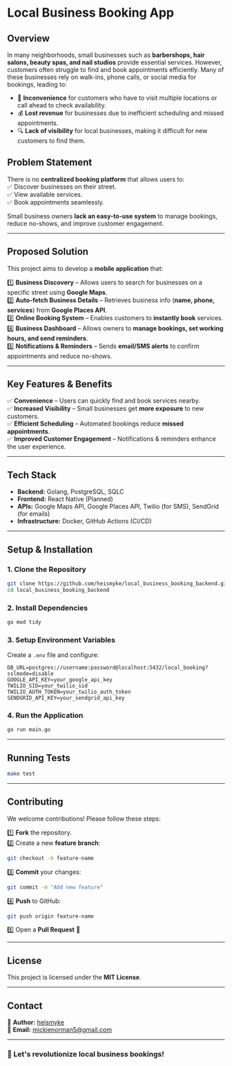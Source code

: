 # **Local Business Booking App**  

## **Overview**  
In many neighborhoods, small businesses such as **barbershops, hair salons, beauty spas, and nail studios** provide essential services. However, customers often struggle to find and book appointments efficiently. Many of these businesses rely on walk-ins, phone calls, or social media for bookings, leading to:  

- 🚫 **Inconvenience** for customers who have to visit multiple locations or call ahead to check availability.  
- 💰 **Lost revenue** for businesses due to inefficient scheduling and missed appointments.  
- 🔍 **Lack of visibility** for local businesses, making it difficult for new customers to find them.  

## **Problem Statement**  
There is no **centralized booking platform** that allows users to:  
✅ Discover businesses on their street.  
✅ View available services.  
✅ Book appointments seamlessly.  

Small business owners **lack an easy-to-use system** to manage bookings, reduce no-shows, and improve customer engagement.  

---

## **Proposed Solution**  
This project aims to develop a **mobile application** that:  

1️⃣ **Business Discovery** – Allows users to search for businesses on a specific street using **Google Maps**.  
2️⃣ **Auto-fetch Business Details** – Retrieves business info (**name, phone, services**) from **Google Places API**.  
3️⃣ **Online Booking System** – Enables customers to **instantly book** services.  
4️⃣ **Business Dashboard** – Allows owners to **manage bookings, set working hours, and send reminders**.  
5️⃣ **Notifications & Reminders** – Sends **email/SMS alerts** to confirm appointments and reduce no-shows.  

---

## **Key Features & Benefits**  
✅ **Convenience** – Users can quickly find and book services nearby.  
✅ **Increased Visibility** – Small businesses get **more exposure** to new customers.  
✅ **Efficient Scheduling** – Automated bookings reduce **missed appointments**.  
✅ **Improved Customer Engagement** – Notifications & reminders enhance the user experience.  

---

## **Tech Stack**  
- **Backend:** Golang, PostgreSQL, SQLC  
- **Frontend:** React Native (Planned)  
- **APIs:** Google Maps API, Google Places API, Twilio (for SMS), SendGrid (for emails)  
- **Infrastructure:** Docker, GitHub Actions (CI/CD)  

---

## **Setup & Installation**  
### **1. Clone the Repository**  
```sh
git clone https://github.com/heismyke/local_business_booking_backend.git
cd local_business_booking_backend
```

### **2. Install Dependencies**  
```sh
go mod tidy
```

### **3. Setup Environment Variables**  
Create a `.env` file and configure:  
```env
DB_URL=postgres://username:password@localhost:5432/local_booking?sslmode=disable
GOOGLE_API_KEY=your_google_api_key
TWILIO_SID=your_twilio_sid
TWILIO_AUTH_TOKEN=your_twilio_auth_token
SENDGRID_API_KEY=your_sendgrid_api_key
```

### **4. Run the Application**  
```sh
go run main.go
```

---

## **Running Tests**  
```sh
make test
```

---

## **Contributing**  
We welcome contributions! Please follow these steps:  

1️⃣ **Fork** the repository.  
2️⃣ Create a new **feature branch**:  
   ```sh
   git checkout -b feature-name
   ```
3️⃣ **Commit** your changes:  
   ```sh
   git commit -m "Add new feature"
   ```
4️⃣ **Push** to GitHub:  
   ```sh
   git push origin feature-name
   ```
5️⃣ Open a **Pull Request** 🚀  

---

## **License**  
This project is licensed under the **MIT License**.  

---

## **Contact**  
👤 **Author:** [heismyke](https://github.com/heismyke)  
📧 **Email:** mickienorman5@gmail.com  

---

### **🚀 Let's revolutionize local business bookings!**  


